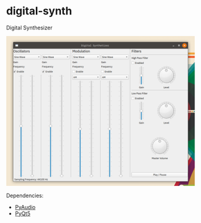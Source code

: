 # digital-synth

Digital Synthesizer

![screen](screen.png)

Dependencies:

* [PyAudio](https://pypi.org/project/PyAudio/)
* [PyQt5](https://pypi.org/project/PyQt5/)

